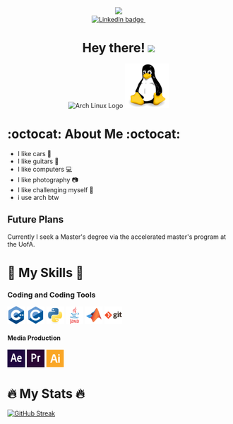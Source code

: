 <div id="header" align="center">
    <img src="https://cdn.myanimelist.net/s/common/uploaded_files/1449565442-799682393c093c4b5a5034dde32bb999.gif" width="200"/>
    <div id="social-media-badges" align="center">
        <a href="https://www.linkedin.com/in/aloretocornidez/">
            <img id="badge-linkedin" src="https://img.shields.io/badge/LinkedIn-aloretocornidez-0e76a8" alt="LinkedIn badge"/>
            <img id="badge-view-count" src="https://komarev.com/ghpvc/?username=aloretocornidez&style=flat-square&color=blue" alt=""/>
        </a>
    </div>
    <h1>
    Hey there! 
    <img src="https://media.giphy.com/media/hvRJCLFzcasrR4ia7z/giphy.gif" width="30px"/>
    </h1>
</div>


<div id="about-me" align="center">
    <img src="https://archlinux.org/static/logos/archlinux-logo-dark-1200dpi.b42bd35d5916.png" alt="Arch Linux Logo" height="100">
    <img src="https://github.com/devicons/devicon/blob/master/icons/linux/linux-original.svg" width="100" alt="Tux the Penguin"/>
    
</div>




# :octocat: About Me :octocat:

- I like cars :car:  
- I like guitars :guitar:  
- I like computers :computer:  
- I like photography :camera:  
- I like challenging myself :cookie:  
- i use arch btw   


<!-- 
## My Story  
My goal has, and always will be to achieve excellence in every action I take. If I am not immediately good at something, I will practice until I am. To this point, my determination has met no bound, and I never intend to let it do so.

I have overcome many hardships in my schooling career. I was about to drop out my first semester because I failed a class and was going to lose my scholarship. At that moment I recognized that every action I take will shape my habits for the rest of my life. So with that in mind, I decided to take a risk and continue with my schooling in electrical and computer engineering. <a href="https://linguaholic.com/linguablog/ponte-las-pilas-meaning/">'Me puse las pilas'</a> and now I am in my senior year and will be proudly finishing my coursework and graduating with a BS in May 2023.
-->
## Future Plans
Currently I seek a Master's degree via the accelerated master's program at the UofA.

# :boxing_glove: My Skills :boxing_glove:

### Coding and Coding Tools
<div>
    <!-- <img src="" title="" alt="" width="40" height="40"/> -->
    <img src="https://github.com/devicons/devicon/blob/master/icons/cplusplus/cplusplus-original.svg" title="C Plus Plus" alt="C Plus Pluss" width="40" height="40"/>
    <img src="https://github.com/devicons/devicon/blob/master/icons/c/c-original.svg" title="C" alt="C" width="40" height="40"/>
    <img src="https://github.com/devicons/devicon/blob/master/icons/python/python-original.svg" title="Python" alt="Python" width="40" height="40"/>
    <img src="https://github.com/devicons/devicon/blob/master/icons/java/java-original-wordmark.svg" title="Java" alt="Java" width="40" height="40"/>
    <img src="https://github.com/devicons/devicon/blob/master/icons/matlab/matlab-original.svg" title="MatLab" alt="MatLab" width="40" height="40"/>
    <img src="https://github.com/devicons/devicon/blob/master/icons/git/git-original-wordmark.svg" title="Git" **alt="Git" width="40" height="40"/>
</div>

#### Media Production
<div>
  <img src="https://github.com/devicons/devicon/blob/master/icons/aftereffects/aftereffects-plain.svg" title="After Effects" **alt="After Effects" width="40" height="40"/>
  <img src="https://github.com/devicons/devicon/blob/master/icons/premierepro/premierepro-plain.svg" title="Premiere Pro" alt="Premeiere Pro" width="40" height="40"/>
  <img src="https://github.com/devicons/devicon/blob/master/icons/illustrator/illustrator-plain.svg" title="Illustrator" alt="Illustrator" width="40" height="40"/>
</div>

# :fire: My Stats :fire:
[![GitHub Streak](https://github-readme-streak-stats.herokuapp.com?user=aloretocornidez&theme=dark&stroke=1793D1&ring=1793D1&currStreakLabel=1793D1&dates=929292&sideNums=1793D1&fire=5D00DD)](https://git.io/streak-stats)
<!--
[![Top Languages (according to commits)](https://github-readme-stats.vercel.app/api/top-langs/?username=aloretocornidez&layout=compact&theme=vision-friendly-dark)](https://github.com/anuraghazra/github-readme-stats)
-->
